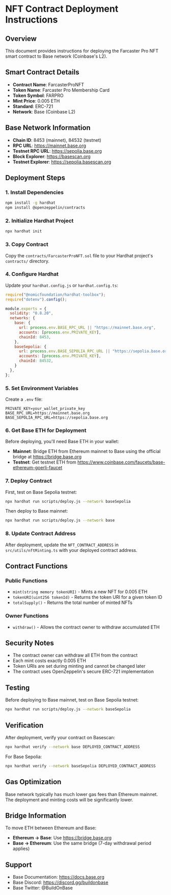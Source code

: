 # NFT Contract Deployment Instructions

## Overview
This document provides instructions for deploying the Farcaster Pro NFT smart contract to Base network (Coinbase's L2).

## Smart Contract Details
- **Contract Name**: FarcasterProNFT
- **Token Name**: Farcaster Pro Membership Card
- **Token Symbol**: FARPRO
- **Mint Price**: 0.005 ETH
- **Standard**: ERC-721
- **Network**: Base (Coinbase L2)

## Base Network Information
- **Chain ID**: 8453 (mainnet), 84532 (testnet)
- **RPC URL**: https://mainnet.base.org
- **Testnet RPC URL**: https://sepolia.base.org
- **Block Explorer**: https://basescan.org
- **Testnet Explorer**: https://sepolia.basescan.org

## Deployment Steps

### 1. Install Dependencies
```bash
npm install -g hardhat
npm install @openzeppelin/contracts
```

### 2. Initialize Hardhat Project
```bash
npx hardhat init
```

### 3. Copy Contract
Copy the `contracts/FarcasterProNFT.sol` file to your Hardhat project's `contracts/` directory.

### 4. Configure Hardhat
Update your `hardhat.config.js` or `hardhat.config.ts`:

```javascript
require("@nomicfoundation/hardhat-toolbox");
require("dotenv").config();

module.exports = {
  solidity: "0.8.20",
  networks: {
    base: {
      url: process.env.BASE_RPC_URL || "https://mainnet.base.org",
      accounts: [process.env.PRIVATE_KEY],
      chainId: 8453,
    },
    baseSepolia: {
      url: process.env.BASE_SEPOLIA_RPC_URL || "https://sepolia.base.org",
      accounts: [process.env.PRIVATE_KEY],
      chainId: 84532,
    }
  },
};
```

### 5. Set Environment Variables
Create a `.env` file:
```
PRIVATE_KEY=your_wallet_private_key
BASE_RPC_URL=https://mainnet.base.org
BASE_SEPOLIA_RPC_URL=https://sepolia.base.org
```

### 6. Get Base ETH for Deployment
Before deploying, you'll need Base ETH in your wallet:
- **Mainnet**: Bridge ETH from Ethereum mainnet to Base using the official bridge at https://bridge.base.org
- **Testnet**: Get testnet ETH from https://www.coinbase.com/faucets/base-ethereum-goerli-faucet

### 7. Deploy Contract
First, test on Base Sepolia testnet:
```bash
npx hardhat run scripts/deploy.js --network baseSepolia
```

Then deploy to Base mainnet:
```bash
npx hardhat run scripts/deploy.js --network base
```

### 8. Update Contract Address
After deployment, update the `NFT_CONTRACT_ADDRESS` in `src/utils/nftMinting.ts` with your deployed contract address.

## Contract Functions

### Public Functions
- `mint(string memory tokenURI)` - Mints a new NFT for 0.005 ETH
- `tokenURI(uint256 tokenId)` - Returns the token URI for a given token ID
- `totalSupply()` - Returns the total number of minted NFTs

### Owner Functions
- `withdraw()` - Allows the contract owner to withdraw accumulated ETH

## Security Notes
- The contract owner can withdraw all ETH from the contract
- Each mint costs exactly 0.005 ETH
- Token URIs are set during minting and cannot be changed later
- The contract uses OpenZeppelin's secure ERC-721 implementation

## Testing
Before deploying to Base mainnet, test on Base Sepolia testnet:
```bash
npx hardhat run scripts/deploy.js --network baseSepolia
```

## Verification
After deployment, verify your contract on Basescan:
```bash
npx hardhat verify --network base DEPLOYED_CONTRACT_ADDRESS
```

For Base Sepolia:
```bash
npx hardhat verify --network baseSepolia DEPLOYED_CONTRACT_ADDRESS
```

## Gas Optimization
Base network typically has much lower gas fees than Ethereum mainnet. The deployment and minting costs will be significantly lower.

## Bridge Information
To move ETH between Ethereum and Base:
- **Ethereum → Base**: Use https://bridge.base.org
- **Base → Ethereum**: Use the same bridge (7-day withdrawal period applies)

## Support
- Base Documentation: https://docs.base.org
- Base Discord: https://discord.gg/buildonbase
- Base Twitter: @BuildOnBase 